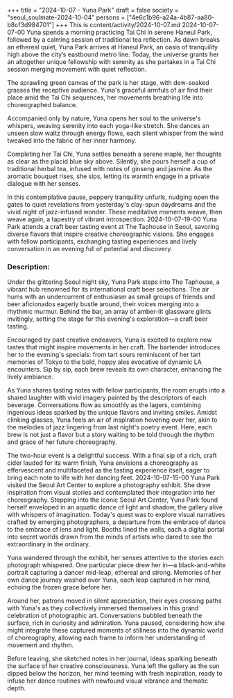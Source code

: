+++
title = "2024-10-07 - Yuna Park"
draft = false
society = "seoul_soulmate-2024-10-04"
persons = ["4e6c1b96-a24a-4b87-aa80-b8cf3d984701"]
+++
This is content/activity/2024-10-07.md
2024-10-07-07-00
Yuna spends a morning practicing Tai Chi in serene Haneul Park, followed by a calming session of traditional tea reflection.
As dawn breaks an ethereal quiet, Yuna Park arrives at Haneul Park, an oasis of tranquility high above the city’s eastbound metro line. Today, the universe grants her an altogether unique fellowship with serenity as she partakes in a Tai Chi session merging movement with quiet reflection.

The sprawling green canvas of the park is her stage, with dew-soaked grasses the receptive audience. Yuna's graceful armfuls of air find their place amid the Tai Chi sequences, her movements breathing life into choreographed balance.

Accompanied only by nature, Yuna opens her soul to the universe's whispers, weaving serenity into each yoga-like stretch. She dances an unseen slow waltz through energy flows, each silent whisper from the wind tweaked into the fabric of her inner harmony.

Completing her Tai Chi, Yuna settles beneath a serene maple, her thoughts as clear as the placid blue sky above. Silently, she pours herself a cup of traditional herbal tea, infused with notes of ginseng and jasmine. As the aromatic bouquet rises, she sips, letting its warmth engage in a private dialogue with her senses.

In this contemplative pause, peppery tranquility unfurls, nudging open the gates to quiet revelations from yesterday's clay-spun daydreams and the vivid night of jazz-infused wonder. These meditative moments weave, then weave again, a tapestry of vibrant introspection.
2024-10-07-19-00
Yuna Park attends a craft beer tasting event at The Taphouse in Seoul, savoring diverse flavors that inspire creative choreographic visions. She engages with fellow participants, exchanging tasting experiences and lively conversation in an evening full of potential and discovery.
### Description:

Under the glittering Seoul night sky, Yuna Park steps into The Taphouse, a vibrant hub renowned for its international craft beer selections. The air hums with an undercurrent of enthusiasm as small groups of friends and beer aficionados eagerly bustle around, their voices merging into a rhythmic murmur. Behind the bar, an array of amber-lit glassware glints invitingly, setting the stage for this evening's exploration—a craft beer tasting.

Encouraged by past creative endeavors, Yuna is excited to explore new tastes that might inspire movements in her craft. The bartender introduces her to the evening's specials: from tart sours reminiscent of her tart memories of Tokyo to the bold, hoppy ales evocative of dynamic LA encounters. Sip by sip, each brew reveals its own character, enhancing the lively ambiance. 

As Yuna shares tasting notes with fellow participants, the room erupts into a shared laughter with vivid imagery painted by the descriptors of each beverage. Conversations flow as smoothly as the lagers, combining ingenious ideas sparked by the unique flavors and inviting smiles. Amidst clinking glasses, Yuna feels an air of inspiration hovering over her, akin to the melodies of jazz lingering from last night's poetry event. Here, each brew is not just a flavor but a story waiting to be told through the rhythm and grace of her future choreography.

The two-hour event is a delightful success. With a final sip of a rich, craft cider lauded for its warm finish, Yuna envisions a choreography as effervescent and multifaceted as the tasting experience itself, eager to bring each note to life with her dancing feet.
2024-10-07-15-00
Yuna Park visited the Seoul Art Center to explore a photography exhibit. She drew inspiration from visual stories and contemplated their integration into her choreography.
Stepping into the iconic Seoul Art Center, Yuna Park found herself enveloped in an aquatic dance of light and shadow, the gallery alive with whispers of imagination. Today's quest was to explore visual narratives crafted by emerging photographers, a departure from the embrace of dance to the embrace of lens and light. Booths lined the walls, each a digital portal into secret worlds drawn from the minds of artists who dared to see the extraordinary in the ordinary.

Yuna wandered through the exhibit, her senses attentive to the stories each photograph whispered. One particular piece drew her in—a black-and-white portrait capturing a dancer mid-leap, ethereal and strong. Memories of her own dance journey washed over Yuna, each leap captured in her mind, echoing the frozen grace before her.

Around her, patrons moved in silent appreciation, their eyes crossing paths with Yuna's as they collectively immersed themselves in this grand celebration of photographic art. Conversations bubbled beneath the surface, rich in curiosity and admiration. Yuna paused, considering how she might integrate these captured moments of stillness into the dynamic world of choreography, allowing each frame to inform her understanding of movement and rhythm.

Before leaving, she sketched notes in her journal, ideas sparking beneath the surface of her creative consciousness. Yuna left the gallery as the sun dipped below the horizon, her mind teeming with fresh inspiration, ready to infuse her dance routines with newfound visual vibrance and thematic depth.
